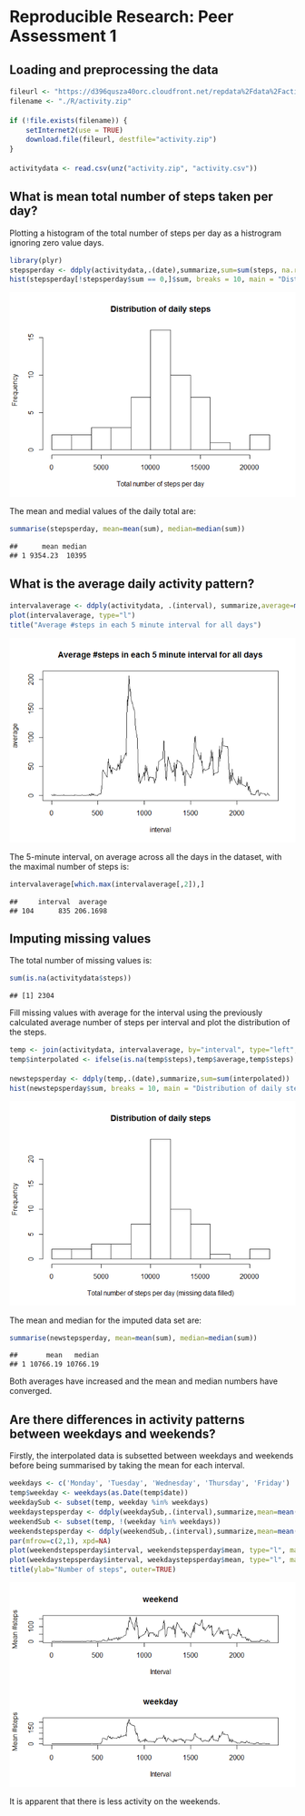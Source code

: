 # Reproducible Research: Peer Assessment 1


## Loading and preprocessing the data

```r
fileurl <- "https://d396qusza40orc.cloudfront.net/repdata%2Fdata%2Factivity.zip"
filename <- "./R/activity.zip"

if (!file.exists(filename)) {
    setInternet2(use = TRUE)
    download.file(fileurl, destfile="activity.zip")
}

activitydata <- read.csv(unz("activity.zip", "activity.csv"))
```


## What is mean total number of steps taken per day?

Plotting a histogram of the total number of steps per day as a histrogram ignoring zero value days.


```r
library(plyr)
stepsperday <- ddply(activitydata,.(date),summarize,sum=sum(steps, na.rm=TRUE))
hist(stepsperday[!stepsperday$sum == 0,]$sum, breaks = 10, main = "Distribution of daily steps", xlab="Total number of steps per day")
```

![](PA1_template_files/figure-html/unnamed-chunk-2-1.png) 

The mean and medial values of the daily total are:


```r
summarise(stepsperday, mean=mean(sum), median=median(sum))
```

```
##      mean median
## 1 9354.23  10395
```

## What is the average daily activity pattern?


```r
intervalaverage <- ddply(activitydata, .(interval), summarize,average=mean(steps, na.rm=TRUE))
plot(intervalaverage, type="l")
title("Average #steps in each 5 minute interval for all days")
```

![](PA1_template_files/figure-html/unnamed-chunk-4-1.png) 

The 5-minute interval, on average across all the days in the dataset, with the maximal number of steps is:


```r
intervalaverage[which.max(intervalaverage[,2]),]
```

```
##     interval  average
## 104      835 206.1698
```

## Imputing missing values

The total number of missing values is:

```r
sum(is.na(activitydata$steps))
```

```
## [1] 2304
```

Fill missing values with average for the interval using the previously calculated average number of steps per interval and plot the distribution of the steps.


```r
temp <- join(activitydata, intervalaverage, by="interval", type="left", match="all")
temp$interpolated <- ifelse(is.na(temp$steps),temp$average,temp$steps)

newstepsperday <- ddply(temp,.(date),summarize,sum=sum(interpolated))
hist(newstepsperday$sum, breaks = 10, main = "Distribution of daily steps", xlab="Total number of steps per day (missing data filled)")
```

![](PA1_template_files/figure-html/unnamed-chunk-7-1.png) 

The mean and median for the imputed data set are:


```r
summarise(newstepsperday, mean=mean(sum), median=median(sum))
```

```
##       mean   median
## 1 10766.19 10766.19
```

Both averages have increased and the mean and median numbers have converged.

## Are there differences in activity patterns between weekdays and weekends?

Firstly, the interpolated data is subsetted between weekdays and weekends before being summarised by taking the mean for each interval.


```r
weekdays <- c('Monday', 'Tuesday', 'Wednesday', 'Thursday', 'Friday')
temp$weekday <- weekdays(as.Date(temp$date)) 
weekdaySub <- subset(temp, weekday %in% weekdays)
weekdaystepsperday <- ddply(weekdaySub,.(interval),summarize,mean=mean(interpolated))
weekendSub <- subset(temp, !(weekday %in% weekdays))
weekendstepsperday <- ddply(weekendSub,.(interval),summarize,mean=mean(interpolated))
par(mfrow=c(2,1), xpd=NA)
plot(weekendstepsperday$interval, weekendstepsperday$mean, type="l", main="weekend", xlab="Interval", ylab="Mean #steps")
plot(weekdaystepsperday$interval, weekdaystepsperday$mean, type="l", main="weekday", xlab="Interval", ylab="Mean #steps")
title(ylab="Number of steps", outer=TRUE)
```

![](PA1_template_files/figure-html/unnamed-chunk-9-1.png) 

It is apparent that there is less activity on the weekends.
